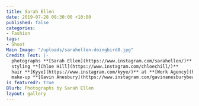 ```yaml
---
title: Sarah Ellen
date: 2019-07-28 08:30:00 +10:00
published: false
categories:
- Fashion
tags:
- Shoot
Main Image: "/uploads/sarahellen-doingbird8.jpg"
Credits Text: |-
  photographs **[Sarah Ellen](https://www.instagram.com/sarahellen/)**
  styling **[Chloe Hill](https://www.instagram.com/chloechill/)**
  hair **[Kyye](https://www.instagram.com/kyye/)** at **[Work Agency](https://www.instagram.com/workagency/)**
  make-up **[Gavin Anesbury](https://www.instagram.com/gavinanesburybeauty/)** at **[Vivien's Creative](https://www.instagram.com/vivienscreative/)**
is featured?: true
Blurb: Photographs by Sarah Ellen
layout: gallery
---
```


